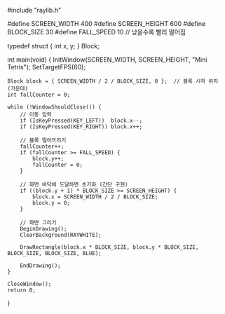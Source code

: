 #include "raylib.h"

#define SCREEN_WIDTH  400
#define SCREEN_HEIGHT 600
#define BLOCK_SIZE    30
#define FALL_SPEED    10  // 낮을수록 빨리 떨어짐

typedef struct {
    int x, y;
} Block;

int main(void) {
    InitWindow(SCREEN_WIDTH, SCREEN_HEIGHT, "Mini Tetris");
    SetTargetFPS(60);

    Block block = { SCREEN_WIDTH / 2 / BLOCK_SIZE, 0 };  // 블록 시작 위치 (가운데)
    int fallCounter = 0;

    while (!WindowShouldClose()) {
        // 이동 입력
        if (IsKeyPressed(KEY_LEFT))  block.x--;
        if (IsKeyPressed(KEY_RIGHT)) block.x++;
        
        // 블록 떨어뜨리기
        fallCounter++;
        if (fallCounter >= FALL_SPEED) {
            block.y++;
            fallCounter = 0;
        }

        // 화면 바닥에 도달하면 초기화 (간단 구현)
        if ((block.y + 1) * BLOCK_SIZE >= SCREEN_HEIGHT) {
            block.x = SCREEN_WIDTH / 2 / BLOCK_SIZE;
            block.y = 0;
        }

        // 화면 그리기
        BeginDrawing();
        ClearBackground(RAYWHITE);

        DrawRectangle(block.x * BLOCK_SIZE, block.y * BLOCK_SIZE, BLOCK_SIZE, BLOCK_SIZE, BLUE);

        EndDrawing();
    }

    CloseWindow();
    return 0;
}
